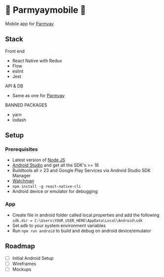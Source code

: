 # :iphone: Parmyaymobile :iphone:
Mobile app for [Parmyay](https://github.com/MrCeleryman/Parmyay)

## Stack

Front end
* React Native with Redux
* Flow
* eslint
* Jest

API & DB
* Same as one for [Parmyay](https://github.com/MrCeleryman/Parmyay)

BANNED PACKAGES
* yarn
* lodash

## Setup

### Prerequisites

* Latest version of [Node JS](https://nodejs.org/en/)
* [Android Studio](https://developer.android.com/studio/index.html) and get all the SDK's >= 16
* Buildtools all > 23 and Google Play Services via Android Studio SDK Manager
* [Watchman](http://bit.ly/watchmanwinalpha)
* ` npm install -g react-native-cli `
* Android device or emulator for debugging

### App

* Create file in android folder called local.properties and add the following `sdk.dir = C:\Users\YOUR_USER_HERE\AppData\Local\Android\sdk`
* Set adb to your system environment variables
* Run ` npm run android ` to build and debug on android device/emulator

## Roadmap

- [ ] Initial Android Setup
- [ ] Wireframes
- [ ] Mockups
